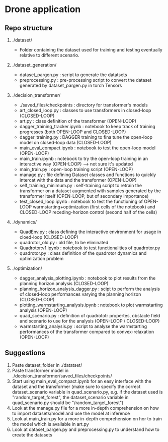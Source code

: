 # Drone application

## Repo structure
1. ./dataset/
    - Folder containing the dataset used for training and testing eventually relative to different scenario.

2. ./dataset_generation/
    - dataset_pargen.py : script to generate the datatsets
    - preprocessing.py : pre-processing script to convert the dataset generated by dataset_pargen.py in torch Tensors

3. ./decision_transformer/
    - ./saved_files/checkpoints : directory for transformer's models
    - art_closed_loop.py : classes to use transformers in closed-loop (CLOSED-LOOP)
    - art.py : class definition of the transformer (OPEN-LOOP)
    - dagger_training_tracker.ipynb : notebook to keep track of training progresses (both OPEN-LOOP and CLOSED-LOOP)
    - dagger_training.py : DAGGER training to fina tune the open-loop model on closed-loop data (CLOSED-LOOP)
    - main_eval_compact.ipynb : notebook to test the open-loop model (OPEN-LOOP)
    - main_train.ipynb : notebook to try the open-loop training in an interactive way (OPEN-LOOP) --> not sure it's updated
    - main_train.py : open-loop training script (OPEN-LOOP)
    - manage.py : file defining Dataset classes and functions to quickly intercat with the data and the transformer (OPEN-LOOP)
    - self_training_minimum.py : self-training script to retrain the transformer on a dataset augmented with samples generated by the transformer itself (OPEN-LOOP, but of secondary importance)
    - test_closed_loop.ipynb : notebook to test the functioning of OPEN-LOOP warmstarting+optimization (first cells of the notebook) and CLOSED-LOOP receding-horizon control (second half of the cells)

4. ./dynamics/
    - QuadEnv.py : class defining the interactive environment for usage in cloed-loop (CLOSED-LOOP)
    - quadrotor_old.py : old file, to be eliminated
    - Quadrotor:v1.ipynb : notebook to test functionalities of quadrotor.py
    - quadrotor.py : class definition of the quadrotor dynamics and optimization problem

5. ./optimization/
    - dagger_analysis_plotting.ipynb : notebook to plot results from the planning horizon analysis (CLOSED-LOOP)
    - planning_horizon_analysis_dagger.py : scipt to perform the analysis of closed-loop performances varying the planning horizon (CLOSED-LOOP)
    - plotting_warmstarting_analysis.ipynb : notebook to plot warmstarting analysis (OPEN-LOOP)
    - quad_scenario.py : definition of quadrototr propertes, obstacle field and scenario to use for the analysis (OPEN-LOOP / CLOSED-LOOP)
    - warmstarting_analysis.py : script to analyse the warmstarting performances of the transformer compared to convex-relaxation (OPEN-LOOP)

## Suggestions
1. Paste dataset_folder in ./datatset/
2. Paste transformer model in ./decision_transformer/saved_files/checkpoints/
3. Start using main_eval_compact.ipynb for an easy interface with the dataset and the transformer (make sure to specify the correct dataset_scenario variable in quad_scenario.py, e.g. if the dataset used is "random_target_forest", the dataset_scenario variable in quad_scenario.py should be "/random_target_forest")
4. Look at the manage.py file for a more in-depth comprehension on how to import datasets/model and use the model at inference
5. Look at main_train.py for a more in-depth comprehension on hor to train the model which is available in art.py
6. Look at dataset_pargen.py and preprocessing.py to understand how to create the datasets